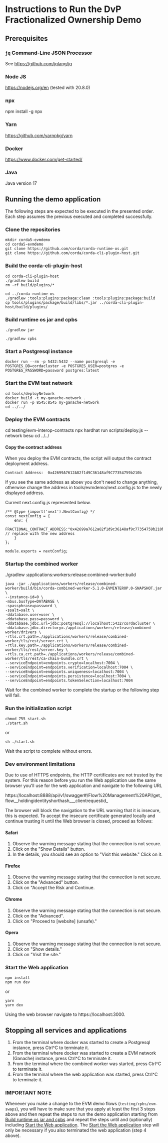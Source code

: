 # Instructions to Run the DvP Fractionalized Ownership Demo

## Prerequisites

### `jq` Command-Line JSON Processor

See https://github.com/jqlang/jq

### Node JS

https://nodejs.org/en (tested with 20.8.0)

### npx

npm install -g npx

### Yarn

https://github.com/yarnpkg/yarn

### Docker

https://www.docker.com/get-started/

### Java

Java version 17

## Running the demo application

The following steps are expected to be executed in the presented order. Each step assumes the previous executed and completed successfully.

### Clone the repositories

```
mkdir corda5-evmdemo
cd corda5-evmdemo
git clone https://github.com/corda/corda-runtime-os.git
git clone https://github.com/corda/corda-cli-plugin-host.git
```

### Build the corda-cli-plugin-host

```
cd corda-cli-plugin-host
./gradlew build
rm -rf build/plugins/*
```
```
cd ../corda-runtime-os
./gradlew :tools:plugins:package:clean :tools:plugins:package:build 
cp tools/plugins/package/build/libs/*.jar ../corda-cli-plugin-host/build/plugins/
```

### Build runtime os jar and cpbs

```
./gradlew jar
```
```
./gradlew cpbs
```

### Start a Postgresql instance

```
docker run --rm -p 5432:5432 --name postgresql -e POSTGRES_DB=cordacluster -e POSTGRES_USER=postgres -e POSTGRES_PASSWORD=password postgres:latest
```

### Start the EVM test network

```
cd tools/deployNetwork
docker build -t my-ganache-network .
docker run -p 8545:8545 my-ganache-network
cd ../../
```

### Deploy the EVM contracts

cd testing/evm-interop-contracts
npx hardhat run scripts/deploy.js --network besu
cd ../../

#### Copy the contract address 

When you deploy the EVM contracts, the script will output the contract deployment address.
```
Contract Address:  0x42699A7612A82f1d9C36148af9C77354759b210b
```

If you see the same address as aboev you don't need to change anything, otherwise change the address in tools/evmdemo/next.config.js to the newly displayed address.

Current next.config.js represented below.
```
/** @type {import('next').NextConfig} */
const nextConfig = {
    env: {
        FRACTIONAL_CONTRACT_ADDRESS:"0x42699a7612a82f1d9c36148af9c77354759b210b" // replace with the new address
    }
};

module.exports = nextConfig;
```

### Startup the combined worker

./gradlew :applications:workers:release:combined-worker:build

```
java -jar ./applications/workers/release/combined-worker/build/bin/corda-combined-worker-5.1.0-EVMINTEROP.0-SNAPSHOT.jar \
--instance-id=0 \
-mbus.busType=DATABASE \
-spassphrase=password \
-ssalt=salt \
-ddatabase.user=user \
-ddatabase.pass=password \
-ddatabase.jdbc.url=jdbc:postgresql://localhost:5432/cordacluster \
-ddatabase.jdbc.directory=./applications/workers/release/combined-worker/drivers \
-rtls.crt.path=./applications/workers/release/combined-worker/tls/rest/server.crt \
-rtls.key.path=./applications/workers/release/combined-worker/tls/rest/server.key \
-rtls.ca.crt.path=./applications/workers/release/combined-worker/tls/rest/ca-chain-bundle.crt \
--serviceEndpoint=endpoints.crypto=localhost:7004 \
--serviceEndpoint=endpoints.verification=localhost:7004 \
--serviceEndpoint=endpoints.uniqueness=localhost:7004 \
--serviceEndpoint=endpoints.persistence=localhost:7004 \
--serviceEndpoint=endpoints.tokenSelection=localhost:7004

```

Wait for the combined worker to complete the startup or the following step will fail.

### Run the initialization script

```
chmod 755 start.sh
./start.sh
```

or

```
sh ./start.sh
```

Wait the script to complete without errors.

### Dev environment limitations

Due to use of HTTPS endpoints, the HTTP certificates are not trusted by the system. For this reason before you run the Web application use the same browser you'll use for the web application and navigate to the following URL

https://localhost:8888/api/v1/swagger#/Flow%20Management%20API/get_flow__holdingidentityshorthash___clientrequestid_

The browser will block the navigation to the URL warning that it is insecure, this is expected. To accept the insecure certificate generated locally and continue trusting it until the Web browser is closed, proceed as follows:

#### Safari

1. Observe the warning message stating that the connection is not secure.
2. Click on the "Show Details" button.
3. In the details, you should see an option to "Visit this website." Click on it.

#### Firefox

1. Observe the warning message stating that the connection is not secure.
2. Click on the "Advanced" button.
3. Click on "Accept the Risk and Continue.

#### Chrome

1. Observe the warning message stating that the connection is not secure.
2. Click on the "Advanced".
3. Click on "Proceed to [website] (unsafe)."

#### Opera

1. Observe the warning message stating that the connection is not secure.
2. Click on "Show details."
3. Click on "Visit the site."

### Start the Web application

```
npm install
npm run dev
```

or 

```
yarn
yarn dev
```

Using the web browser navigate to https://localhost:3000.


## Stopping all services and applications

1. From the terminal where docker was started to create a Postgresql instance, press Ctrl^C to terminate it.
2. From the terminal where docker was started to create a EVM network (Ganache) instance, press Ctrl^C to terminate it.
3. From the terminal where the combined worker was started, press Ctrl^C to terminate it.
4. From the terminal where the web application was started, press Ctrl^C to terminate it.

### IMPORTANT NOTE
Whenever you make a change to the EVM demo flows (`testing/cpbs/evm-swaps`), you will have to make sure that you apply at least the first 3 steps above and then repeat the steps to run the demo application starting from [Build runtime os jar and cpbs](#build-runtime-os-jar-and-cpbs) and repeat the steps until and (optionally) including [Start the Web application](#start-the-web-application). The [Start the Web application](#start-the-web-application) step will only be necessary if you also terminated the web application (step 4 above).
